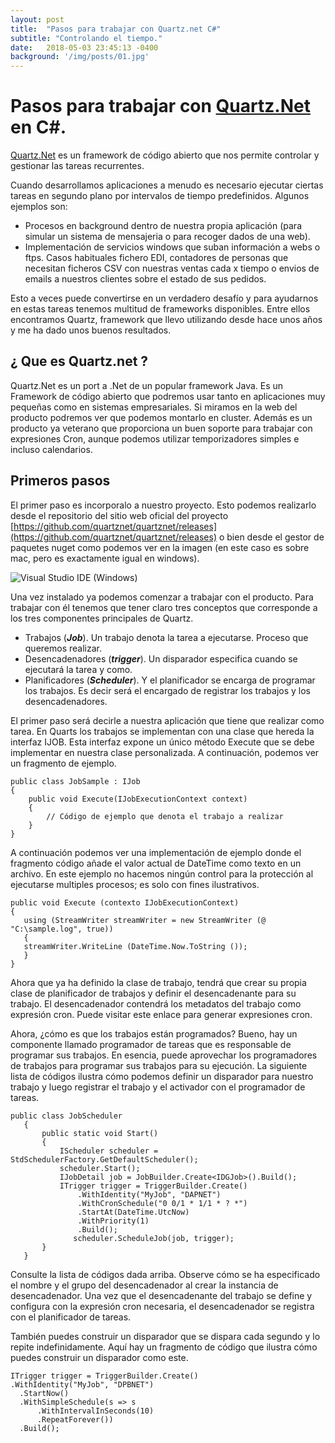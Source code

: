 ```yaml
---
layout: post
title:  "Pasos para trabajar con Quartz.net C#"
subtitle: "Controlando el tiempo."
date:   2018-05-03 23:45:13 -0400
background: '/img/posts/01.jpg'
---
```

Pasos para trabajar con [Quartz.Net](http://Quartz.Net) en C#.
====

[Quartz.Net](http://Quartz.Net) es un framework de código abierto que nos permite controlar y gestionar las tareas recurrentes.

Cuando desarrollamos aplicaciones a menudo es necesario ejecutar ciertas tareas en segundo plano por intervalos de tiempo predefinidos. Algunos ejemplos son:

-  Procesos en background dentro de nuestra propia aplicación (para simular un sistema de mensajeria o para recoger dados de una web).
- Implementación de servicios windows que suban información a webs o  ftps. Casos habituales fichero EDI, contadores de personas que necesitan ficheros CSV con nuestras ventas cada x tiempo o  envios de emails a nuestros clientes sobre el estado de sus pedidos. 

Esto a veces puede convertirse en un verdadero desafío y para ayudarnos en estas tareas tenemos multitud de frameworks disponibles. Entre ellos  encontramos Quartz,  framework que llevo utilizando desde hace unos años y me ha dado unos buenos resultados.

¿ Que es Quartz.net ? 
-----




Quartz.Net es un port a .Net de un  popular framework Java. Es un Framework  de código abierto que podremos usar tanto en  aplicaciones muy  pequeñas como en sistemas empresariales. Si miramos en la web del producto podremos ver que podemos montarlo en cluster. Además es un producto ya veterano que proporciona un buen soporte para trabajar con expresiones Cron, aunque podemos utilizar temporizadores simples e incluso calendarios.

Primeros pasos
-----

El primer paso es incorporalo a nuestro proyecto. Esto podemos realizarlo desde el repositorio del sitio web oficial del proyecto  [https://github.com/quartznet/quartznet/releases](https://github.com/quartznet/quartznet/releases) o bien desde el gestor de paquetes nuget como podemos ver en la imagen (en este caso es sobre mac, pero es exactamente igual en windows).

![Visual Studio IDE (Windows)](http://blog.davidpalazon.net/img/posts/Quartz.net/visualstudio_mac_nuget.png)

Una vez instalado ya podemos comenzar a trabajar con el producto. Para trabajar con él tenemos que tener claro tres conceptos que corresponde a los tres componentes principales de Quartz.
*  Trabajos (***Job***). Un trabajo denota la tarea a ejecutarse. Proceso que queremos realizar.
*  Desencadenadores (***trigger***). Un disparador especifica cuando se ejecutará la tarea y como.
*  Planificadores (***Scheduler***). Y el planificador se encarga de programar los trabajos. Es decir será el encargado de registrar los trabajos y los desencadenadores.

El primer paso será decirle a nuestra aplicación que tiene que realizar como tarea. En Quarts los trabajos se implementan con una clase que hereda la interfaz IJOB. Esta interfaz expone un único método Execute que se debe implementar en nuestra clase personalizada. A continuación, podemos ver un fragmento de ejemplo.
 
```
public class JobSample : IJob
{
	public void Execute(IJobExecutionContext context)
	{
		// Código de ejemplo que denota el trabajo a realizar
	}
}
```
 
A continuación podemos ver una implementación de ejemplo donde el fragmento código añade el valor actual de DateTime como texto en un archivo. En este ejemplo no hacemos ningún control para la protección al ejecutarse multiples procesos;  es solo con fines ilustrativos.
 ```
public void Execute (contexto IJobExecutionContext)
{
	using (StreamWriter streamWriter = new StreamWriter (@ "C:\sample.log", true))
	{
	streamWriter.WriteLine (DateTime.Now.ToString ());
	}
}
 ```
Ahora que ya ha definido la clase de trabajo, tendrá que crear su propia clase de planificador de trabajos y definir el desencadenante para su trabajo. El desencadenador contendrá los metadatos del trabajo como expresión cron. Puede visitar este enlace para generar expresiones cron.
 
Ahora, ¿cómo es que los trabajos están programados? Bueno, hay un componente llamado programador de tareas que es responsable de programar sus trabajos. En esencia, puede aprovechar los programadores de trabajos para programar sus trabajos para su ejecución. La siguiente lista de códigos ilustra cómo podemos definir un disparador para nuestro trabajo y luego registrar el trabajo y el activador con el programador de tareas. 
```
public class JobScheduler
   {
       public static void Start()
       {
           IScheduler scheduler = StdSchedulerFactory.GetDefaultScheduler();
           scheduler.Start();
           IJobDetail job = JobBuilder.Create<IDGJob>().Build();
           ITrigger trigger = TriggerBuilder.Create()
               .WithIdentity("MyJob", "DAPNET")
               .WithCronSchedule("0 0/1 * 1/1 * ? *")
               .StartAt(DateTime.UtcNow)
               .WithPriority(1)
               .Build();
              scheduler.ScheduleJob(job, trigger);
       }
   }
   ```
Consulte la lista de códigos dada arriba. Observe cómo se ha especificado el nombre y el grupo del desencadenador al crear la instancia de desencadenador. Una vez que el desencadenante del trabajo se define y configura con la expresión cron necesaria, el desencadenador se registra con el planificador de tareas.
 
También puedes construir un disparador que se dispara cada segundo y lo repite indefinidamente. Aquí hay un fragmento de código que ilustra cómo puedes construir un disparador como este.
 ```
ITrigger trigger = TriggerBuilder.Create()
 .WithIdentity("MyJob", "DPBNET")
   .StartNow()
   .WithSimpleSchedule(s => s
       .WithIntervalInSeconds(10)
       .RepeatForever())
   .Build();
   ```
   
   